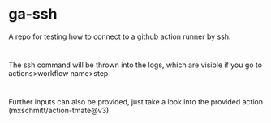 # ga-ssh
A repo for testing how to connect to a github action runner by ssh.
#
The ssh command will be thrown into the logs, which are visible if you go to actions>workflow name>step
#
Further inputs can also be provided, just take a look into the provided action (mxschmitt/action-tmate@v3)
